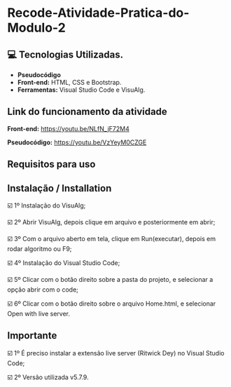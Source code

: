 # Recode-Atividade-Pratica-do-Modulo-2
 ## :computer: Tecnologias Utilizadas.

* **Pseudocódigo** 
* **Front-end:** HTML, CSS e Bootstrap.
* **Ferramentas:** Visual Studio Code e VisuAlg. 

## Link do funcionamento da atividade

**Front-end:** https://youtu.be/NLfN_jF72M4

**Pseudocódigo:** https://youtu.be/VzYeyM0CZGE

## Requisitos para uso

## Instalação / Installation


☑️ 1º Instalação do VisuAlg;

☑️ 2º Abrir VisuAlg, depois clique em arquivo e posteriormente em abrir;

☑️ 3º Com o arquivo aberto em tela, clique em Run(executar), depois em rodar algoritmo ou F9;

☑️ 4º Instalação do Visual Studio Code;

☑️ 5º Clicar com o botão direito sobre a pasta do projeto, e selecionar a opção abrir com o code;

☑️ 6º Clicar com o botão direito sobre o arquivo Home.html, e selecionar Open with live server.

## Importante

☑️ 1º É preciso instalar a extensão live server (Ritwick Dey) no Visual Studio Code;

☑️ 2º Versão utilizada v5.7.9.
